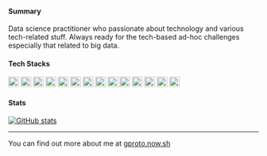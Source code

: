 #### Summary

Data science practitioner who passionate about technology and various tech-related stuff. Always ready for the tech-based ad-hoc challenges especially that related to big data.

#### Tech Stacks

<a href="https://golang.org/" title="Go"><img src="https://github.com/tomchen/stack-icons/blob/master/logos/go.svg" alt="Go" width="21px" height="21px"></a>
<a href="https://www.python.org/" title="Python"><img src="https://github.com/tomchen/stack-icons/blob/master/logos/python.svg" alt="Python" width="21px" height="21px"></a>
<a href="https://developer.mozilla.org/en-US/docs/Web/JavaScript" title="JavaScript"><img src="https://github.com/tomchen/stack-icons/blob/master/logos/javascript.svg" alt="JavaScript" width="21px" height="21px"></a>
<a href="https://www.docker.com/" title="docker"><img src="https://github.com/tomchen/stack-icons/blob/master/logos/docker-icon.svg" alt="docker" width="21px" height="21px"></a>
<a href="https://kubernetes.io/" title="Kubernetes"><img src="https://github.com/tomchen/stack-icons/blob/master/logos/kubernetes.svg" alt="Kubernetes" width="21px" height="21px"></a>
<a href="https://isocpp.org/" title="C++"><img src="https://github.com/tomchen/stack-icons/blob/master/logos/c-plusplus.svg" alt="C++" width="21px" height="21px"></a>
<a href="https://www.arduino.cc/" title="Arduino"><img src="https://github.com/tomchen/stack-icons/blob/master/logos/arduino.svg" alt="Arduino" width="21px" height="21px"></a>
<a href="https://www.gnu.org/software/bash/" title="Bash"><img src="https://github.com/tomchen/stack-icons/blob/master/logos/bash.svg" alt="Bash" width="21px" height="21px"></a>
<a href="https://airflow.apache.org/" title="Airflow"><img src="https://github.com/tomchen/stack-icons/blob/master/logos/airflow.svg" alt="Airflow" width="21px" height="21px"></a>
<a href="https://reactjs.org/" title="React"><img src="https://github.com/tomchen/stack-icons/blob/master/logos/react.svg" alt="React" width="21px" height="21px"></a>
<a href="https://github.com/" title="Github"><img src="https://github.com/tomchen/stack-icons/blob/master/logos/github-icon.svg" alt="Github" width="21px" height="21px"></a>
<a href="https://about.gitlab.com/" title="Gitlab"><img src="https://github.com/tomchen/stack-icons/blob/master/logos/gitlab.svg" alt="Gitlab" width="21px" height="21px"></a>
<a href="https://cloud.google.com/gcp/" title="Google Cloud Platform"><img src="https://github.com/tomchen/stack-icons/blob/master/logos/google-cloud-platform.svg" alt="Google Cloud Platform" width="21px" height="21px"></a>
<a href="https://julialang.org/" title="Julia"><img src="https://github.com/tomchen/stack-icons/blob/master/logos/julia.svg" alt="Julia" width="21px" height="21px"></a>

#### Stats

[![GitHub stats](https://github-readme-stats.vercel.app/api?username=IEP)](https://github.com/IEP)

---

You can find out more about me at [gproto.now.sh](https://gproto.now.sh)
